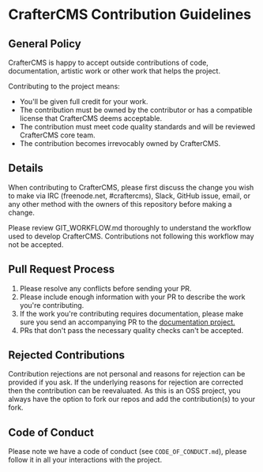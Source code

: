 # CrafterCMS Contribution Guidelines

## General Policy
CrafterCMS is happy to accept outside contributions of code, documentation, artistic work or other work that helps the project.

Contributing to the project means:
* You'll be given full credit for your work.
* The contribution must be owned by the contributor or has a compatible license that CrafterCMS deems acceptable.
* The contribution must meet code quality standards and will be reviewed CrafterCMS core team.
* The contribution becomes irrevocably owned by CrafterCMS.

## Details
When contributing to CrafterCMS, please first discuss the change you wish to make via IRC (freenode.net, 
\#craftercms), Slack, GitHub issue, email, or any other method with the owners of this repository before making a 
change.

Please review GIT_WORKFLOW.md thoroughly to understand the workflow used to develop CrafterCMS. Contributions not following this workflow may not be accepted.

## Pull Request Process
1. Please resolve any conflicts before sending your PR.
2. Please include enough information with your PR to describe the work you're contributing.
3. If the work you're contributing requires documentation, please make sure you send an accompanying PR to the [documentation project.](https://github.com/craftercms/docs)
4. PRs that don't pass the necessary quality checks can't be accepted.

## Rejected Contributions
Contribution rejections are not personal and reasons for rejection can be provided if you ask. If the underlying reasons for rejection are corrected then the contribution can be reevaluated. As this is an OSS project, you always have the option to fork our repos and add the contribution(s) to your fork.

## Code of Conduct
Please note we have a code of conduct (see `CODE_OF_CONDUCT.md`), please follow it in all your interactions with the project.

